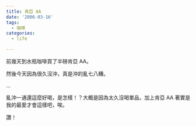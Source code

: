 ```yaml
---
title: 肯亞 AA
date: '2006-03-16'
tags:
  - 咖啡
categories:
  - life

---
```

前幾天到水瓶咖啡買了半磅肯亞 AA。  
  
然後今天因為很久沒沖，真是沖的亂七八糟。  
  
…  
  
亂沖一通還這麼好喝，是怎樣！？大概是因為太久沒喝單品，加上肯亞 AA 著實是我的最愛才會這樣吧，唉。  
  
讚！